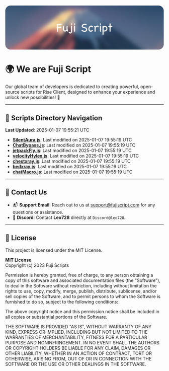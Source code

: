 ![Banner](.github/b.webp)

# 🌍 **We are Fuji Script**

Our global team of developers is dedicated to creating powerful, open-source scripts for Rise Client, designed to enhance your experience and unlock new possibilities! 🌟

---
<!-- SCRIPTS_NAVIGATION_START -->
## 📂 **Scripts Directory Navigation**

**Last Updated**: 2025-01-07 19:55:21 UTC

- **[SilentAura.js](scripts/SilentAura.js)**: Last modified on 2025-01-07 19:55:19 UTC
- **[ChatBypass.js](scripts/ChatBypass.js)**: Last modified on 2025-01-07 19:55:19 UTC
- **[jetpackFly.js](scripts/jetpackFly.js)**: Last modified on 2025-01-07 19:55:19 UTC
- **[velocityHylex.js](scripts/velocityHylex.js)**: Last modified on 2025-01-07 19:55:19 UTC
- **[chestxray.js](scripts/chestxray.js)**: Last modified on 2025-01-07 19:55:19 UTC
- **[bedxray.js](scripts/bedxray.js)**: Last modified on 2025-01-07 19:55:19 UTC
- **[chatMacro.js](scripts/chatMacro.js)**: Last modified on 2025-01-07 19:55:19 UTC

<!-- SCRIPTS_NAVIGATION_END -->

---

## 💬 **Contact Us**  
- 📬 **Support Email**: Reach out to us at [support@fujiscript.com](mailto:support@fujiscript.com) for any questions or assistance.  
- 💬 **Discord**: Contact **Leo728** directly at `Discord@leo728`.

---

## 📜 **License**

This project is licensed under the MIT License.  

**MIT License**  
Copyright (c) 2023 Fuji Scripts  

Permission is hereby granted, free of charge, to any person obtaining a copy of this software and associated documentation files (the "Software"), to deal in the Software without restriction, including without limitation the rights to use, copy, modify, merge, publish, distribute, sublicense, and/or sell copies of the Software, and to permit persons to whom the Software is furnished to do so, subject to the following conditions:  

The above copyright notice and this permission notice shall be included in all copies or substantial portions of the Software.  

THE SOFTWARE IS PROVIDED "AS IS", WITHOUT WARRANTY OF ANY KIND, EXPRESS OR IMPLIED, INCLUDING BUT NOT LIMITED TO THE WARRANTIES OF MERCHANTABILITY, FITNESS FOR A PARTICULAR PURPOSE AND NONINFRINGEMENT. IN NO EVENT SHALL THE AUTHORS OR COPYRIGHT HOLDERS BE LIABLE FOR ANY CLAIM, DAMAGES OR OTHER LIABILITY, WHETHER IN AN ACTION OF CONTRACT, TORT OR OTHERWISE, ARISING FROM, OUT OF OR IN CONNECTION WITH THE SOFTWARE OR THE USE OR OTHER DEALINGS IN THE SOFTWARE.  
